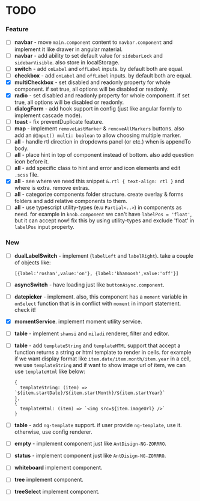 # TODO

### Feature

- [ ] **navbar** - move `main.component` content to `navbar.component` and implement it like drawer in angular material.
- [ ] **navbar** - add ability to set default value for `sidebarLock` and `sidebarVisible`. also store in localStorage.
- [ ] **switch** - add `onLabel` and `offLabel` inputs. by default both are equal.
- [ ] **checkbox** - add `onLabel` and `offLabel` inputs. by default both are equal.
- [x] **multiCheckbox** - set disabled and readonly property for whole component. if set true, all options will be
  disabled or readonly.
- [x] **radio** - set disabled and readonly property for whole component. if set true, all options will be disabled or
  readonly.
- [ ] **dialogForm** - add hook support in config (just like angular formly to implement cascade mode).
- [ ] **toast** - fix preventDuplicate feature.
- [ ] **map** - implement `removeLastMarker` & `removeAllMarkers` buttons. also add an `@Input() multi: boolean` to allow
  choosing multiple marker.
- [ ] **all** - handle rtl direction in dropdowns panel (or etc.) when is appendTo body.
- [ ] **all** - place hint in top of component instead of bottom. also add question icon before it.
- [ ] **all** - add specific class to hint and error and icon elements and edit `.scss` file.
- [x] **all** - see where we need this snippet `&.rtl { text-align: rtl }` and where is extra. remove extras.
- [ ] **all** - categorize components folder structure. create overlay & forms folders and add relative components to
  them.
- [ ] **all** - use typescript utility-types (e.u `Partial<..>`) in components as need. for example in `knob.component`
  we can't have
  `labelPos = 'float'`, but it can accept now!
  fix this by using utility-types and exclude 'float' in `labelPos` input property.

### New

- [ ] **dualLabelSwitch** - implement (`labelLeft` and `labelRight`). take a couple of objects like:
  ```
  [{label:'roshan',value:'on'}, {label:'khamoosh',value:'off'}]
  ```
- [ ] **asyncSwitch** - have loading just like `buttonAsync.component`.
- [ ] **datepicker** - implement. also, this component has a `moment` variable in `onSelect` function that is in conflict
  with `moment` in import statement. check it!
- [x] **momentService**. implement moment utility service.
- [ ] **table** - implement `shamsi` and `miladi` renderer, filter and editor.
- [ ] **table** - add `templateString` and `templateHTML` support that accept a function returns a string or html template to
  render in cells. for example if we want display format like `item.date/item.month/item.year` in a cell, we use
  `templateString` and if want to show image url of item, we can use `templateHtml` like below:

  ```
  {
    templateString: (item) => `${item.startDate}/${item.startMonth}/${item.startYear}`
  },
  { 
    templateHtml: (item) => `<img src=${item.imageUrl} />`
  }
  ```

- [ ] **table** - add `ng-template` support. if user provide `ng-template`, use it. otherwise, use config renderer.
- [ ] **empty** - implement component just like `AntDisign-NG-ZORRRO`.
- [ ] **status** - implement component just like `AntDisign-NG-ZORRRO`.
- [ ] **whiteboard** implement component.
- [ ] **tree** implement component.
- [ ] **treeSelect** implement component.
